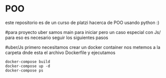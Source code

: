 # POO

este repositorio es de un curso de platzi hacerca de POO usando python :)


#para  proyecto uber samos main para iniciar
pero un caso especial con Js/ para eso es necesario seguir los siguientes pasos

#uber/Js
primero necesitamos crear un docker container
nos metemos a la carpeta dnde esta el archivo Dockerfile
y ejecutamos

```
docker-compose build
docker-compose up -d
docker-compose ps
```

